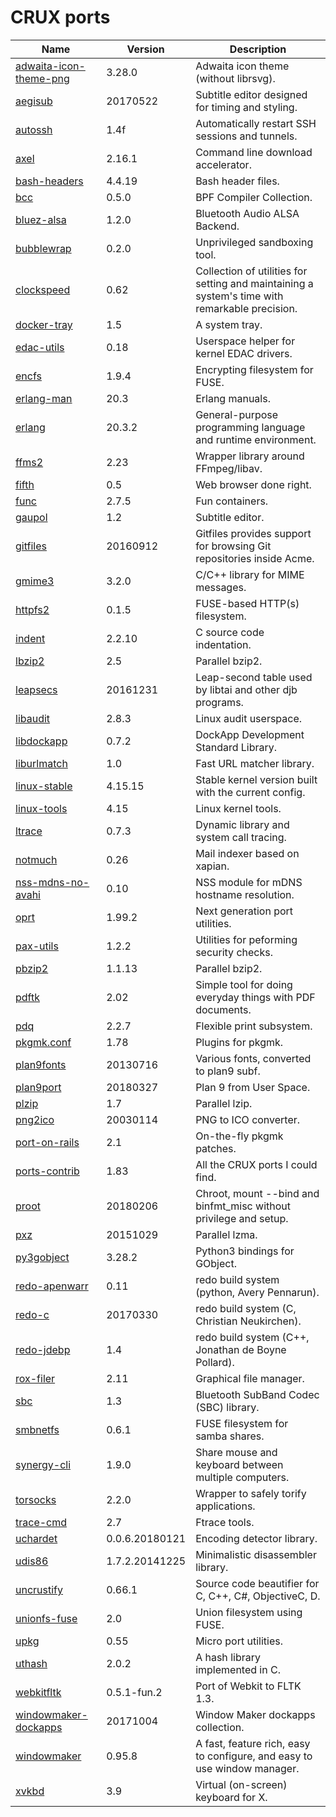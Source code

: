 # CRUX ports
Name | Version | Description
-|-|-
[adwaita-icon-theme-png](https://git.gnome.org/browse/adwaita-icon-theme/) | 3.28.0 | Adwaita icon theme (without librsvg).
[aegisub](http://www.aegisub.org) | 20170522 | Subtitle editor designed for timing and styling.
[autossh](http://www.harding.motd.ca/autossh/) | 1.4f | Automatically restart SSH sessions and tunnels.
[axel](https://github.com/eribertomota/axel) | 2.16.1 | Command line download accelerator.
[bash-headers](https://www.gnu.org/software/bash) | 4.4.19 | Bash header files.
[bcc](https://github.com/iovisor/bcc) | 0.5.0 | BPF Compiler Collection.
[bluez-alsa](https://github.com/Arkq/bluez-alsa) | 1.2.0 | Bluetooth Audio ALSA Backend.
[bubblewrap](https://github.com/projectatomic/bubblewrap) | 0.2.0 | Unprivileged sandboxing tool.
[clockspeed](https://cr.yp.to/clockspeed.html) | 0.62 | Collection of utilities for setting and maintaining a system's time with remarkable precision.
[docker-tray](http://icculus.org/openbox/2/docker/) | 1.5 | A system tray.
[edac-utils](https://github.com/grondo/edac-utils) | 0.18 | Userspace helper for kernel EDAC drivers.
[encfs](https://github.com/vgough/encfs) | 1.9.4 | Encrypting filesystem for FUSE.
[erlang-man](https://www.erlang.org/) | 20.3 | Erlang manuals.
[erlang](https://www.erlang.org/) | 20.3.2 | General-purpose programming language and runtime environment.
[ffms2](https://github.com/FFMS/ffms2) | 2.23 | Wrapper library around FFmpeg/libav.
[fifth](https://github.com/clbr/fifth) | 0.5 | Web browser done right.
[func](https://github.com/therealfun/func) | 2.7.5 | Fun containers.
[gaupol](https://otsaloma.io/gaupol/) | 1.2 | Subtitle editor.
[gitfiles](https://github.com/mariusae/gitfiles) | 20160912 | Gitfiles provides support for browsing Git repositories inside Acme.
[gmime3](https://developer.gnome.org/gmime/) | 3.2.0 | C/C++ library for MIME messages.
[httpfs2](https://httpfs.sf.net/) | 0.1.5 | FUSE-based HTTP(s) filesystem.
[indent](https://www.gnu.org/software/indent) | 2.2.10 | C source code indentation.
[lbzip2](https://github.com/kjn/lbzip2) | 2.5 | Parallel bzip2.
[leapsecs](https://cr.yp.to/libtai.html) | 20161231 | Leap-second table used by libtai and other djb programs.
[libaudit](https://github.com/linux-audit/audit-userspace) | 2.8.3 | Linux audit userspace.
[libdockapp](https://www.dockapps.net/) | 0.7.2 | DockApp Development Standard Library.
[liburlmatch](https://github.com/clbr/urlmatch) | 1.0 | Fast URL matcher library.
[linux-stable](https://www.kernel.org/) | 4.15.15 | Stable kernel version built with the current config.
[linux-tools](https://perf.wiki.kernel.org/index.php/Main_Page) | 4.15 | Linux kernel tools.
[ltrace](https://www.ltrace.org/) | 0.7.3 | Dynamic library and system call tracing.
[notmuch](https://notmuchmail.org/) | 0.26 | Mail indexer based on xapian.
[nss-mdns-no-avahi](http://0pointer.de/lennart/projects/nss-mdns/) | 0.10 | NSS module for mDNS hostname resolution.
[oprt](https://github.com/therealfun/oprt) | 1.99.2 | Next generation port utilities.
[pax-utils](https://wiki.gentoo.org/wiki/Hardened/PaX_Utilities) | 1.2.2 | Utilities for peforming security checks.
[pbzip2](http://compression.ca/pbzip2) | 1.1.13 | Parallel bzip2.
[pdftk](https://www.pdflabs.com/tools/pdftk-server/) | 2.02 | Simple tool for doing everyday things with PDF documents.
[pdq](https://pdq.sf.net/) | 2.2.7 | Flexible print subsystem.
[pkgmk.conf](https://github.com/therealfun/crux-ports/tree/master/pkgmk.conf) | 1.78 | Plugins for pkgmk.
[plan9fonts](https://github.com/rtrn/plan9fonts) | 20130716 | Various fonts, converted to plan9 subf.
[plan9port](https://9fans.github.io/plan9port/) | 20180327 | Plan 9 from User Space.
[plzip](http://www.nongnu.org/lzip/plzip.html) | 1.7 | Parallel lzip.
[png2ico](https://github.com/dkfans/png2ico) | 20030114 | PNG to ICO converter.
[port-on-rails](https://github.com/therealfun/crux-ports/tree/master/port-on-rails) | 2.1 | On-the-fly pkgmk patches.
[ports-contrib](https://github.com/therealfun/crux-ports/ports-contrib) | 1.83 | All the CRUX ports I could find.
[proot](https://proot-me.github.io/) | 20180206 | Chroot, mount --bind and binfmt_misc without privilege and setup.
[pxz](https://github.com/jnovy/pxz) | 20151029 | Parallel lzma.
[py3gobject](https://wiki.gnome.org/Projects/PyGObject) | 3.28.2 | Python3 bindings for GObject.
[redo-apenwarr](https://github.com/apenwarr/redo) | 0.11 | redo build system (python, Avery Pennarun).
[redo-c](https://github.com/chneukirchen/redo-c) | 20170330 | redo build system (C, Christian Neukirchen).
[redo-jdebp](http://jdebp.eu./Softwares/redo/) | 1.4 | redo build system (C++, Jonathan de Boyne Pollard).
[rox-filer](https://rox.sf.net/desktop/ROX-Filer/) | 2.11 | Graphical file manager.
[sbc](https://git.kernel.org/pub/scm/bluetooth/sbc.git) | 1.3 | Bluetooth SubBand Codec (SBC) library.
[smbnetfs](https://smbnetfs.sf.net/) | 0.6.1 | FUSE filesystem for samba shares.
[synergy-cli](https://github.com/symless/synergy-core) | 1.9.0 | Share mouse and keyboard between multiple computers.
[torsocks](https://gitweb.torproject.org/torsocks.git) | 2.2.0 | Wrapper to safely torify applications.
[trace-cmd](https://git.kernel.org/pub/scm/linux/kernel/git/rostedt/trace-cmd.git) | 2.7 | Ftrace tools.
[uchardet](https://www.freedesktop.org/wiki/Software/uchardet/) | 0.0.6.20180121 | Encoding detector library.
[udis86](https://github.com/vmt/udis86/) | 1.7.2.20141225 | Minimalistic disassembler library.
[uncrustify](http://uncrustify.sf.net/) | 0.66.1 | Source code beautifier for C, C++, C#, ObjectiveC, D.
[unionfs-fuse](https://github.com/rpodgorny/unionfs-fuse) | 2.0 | Union filesystem using FUSE.
[upkg](https://github.com/therealfun/crux-ports/upkg) | 0.55 | Micro port utilities.
[uthash](https://troydhanson.github.io/uthash) | 2.0.2 | A hash library implemented in C.
[webkitfltk](https://github.com/clbr/webkitfltk) | 0.5.1-fun.2 | Port of Webkit to FLTK 1.3.
[windowmaker-dockapps](https://www.dockapps.net/) | 20171004 | Window Maker dockapps collection.
[windowmaker](https://windowmaker.org) | 0.95.8 | A fast, feature rich, easy to configure, and easy to use window manager.
[xvkbd](http://t-sato.in.coocan.jp/xvkbd/) | 3.9 | Virtual (on-screen) keyboard for X.

